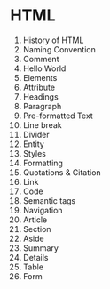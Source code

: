 # HTML

1. History of HTML
2. Naming Convention
3. Comment
4. Hello World
5. Elements
6. Attribute
7. Headings
8. Paragraph
9. Pre-formatted Text
10. Line break
11. Divider
12. Entity
13. Styles
14. Formatting 
15. Quotations & Citation
16. Link
17. Code
18. Semantic tags
19. Navigation
20. Article
21. Section
22. Aside
23. Summary
24. Details
25. Table
26. Form

